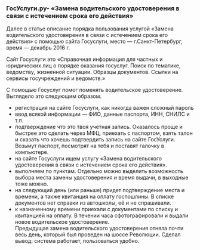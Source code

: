 ### ГосУслуги.ру- «Замена водительского удостоверения в связи с истечением срока его действия»  

Далее в статье описание порядка пользования услугой «Замена водительского удостоверения в связи с истечением срока его действия» с помощью сайта Госуслуги, место — г.Санкт-Петербург, время — декабрь 2016 г.

Сайт Госуслуги  это «Справочная информация для частных и юридических лиц о порядке оказания госуслуг. Поиск по тематике, ведомству, жизненной ситуации. Образцы документов. Ссылки на сервисы госучреждений и ведомств.»

С помощью Госуслуг помог поменять водительское удостоверение. Выглядело это следующим образом.

- регистрация на сайте Госуслуги, как никогда важен сложный пароль  
- ввод всякой информации — ФИО, данные паспорта, ИНН, СНИЛС и т.п.  
- подтверждение что это твоя учетная запись. Оказалось проще и быстрее это сделать через МФЦ, приехать с паспортом, взять талон и сказать что хочешь подтвердить запись на сайте ГосУслуги. Возьмут паспорт, посмотрят на тебя и поставят галочку в компьютере.  
- на сайте  Госуслуги ищем услугу «Замена водительского удостоверения в связи с истечением срока его действия».  
- выполняем по пунктам. Отдельно можно выделить возможность выбора места замены удостоверения и время выдачи, в выходные тоже можно.  
- на следующий день (или раньше) придет подтверждение места и времени, а также квитанция на оплату госпошлины. В списке документов нет справки из автошколы, её и не спрашивали.  
- к назначенному времени приехали с документами по списку и квитанцией на оплату. В течении часа сфотографировали и выдали новое водительское удостоверение.  
Предыдущая замена водительского удостоверения отняла почти весь день, который был проведен на шоссе Революции.
Сделал вывод: система работает, пользоваться удобно.
